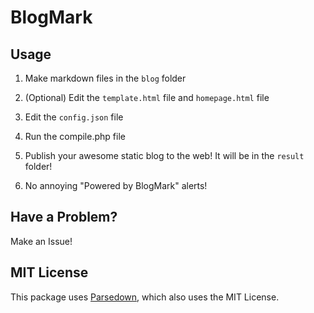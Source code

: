 # BlogMark

## Usage

1. Make markdown files in the `blog` folder

2. (Optional) Edit the `template.html` file and `homepage.html` file

3. Edit the `config.json` file

4. Run the compile.php file

5. Publish your awesome static blog to the web! It will be in the `result` folder!

6. No annoying "Powered by BlogMark" alerts!

## Have a Problem?

Make an Issue!

## MIT License

This package uses [Parsedown](https://github.com/erusev/parsedown), which also uses the MIT License.
